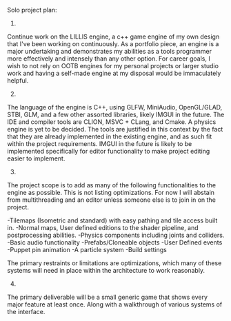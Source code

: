 Solo project plan:

1.
Continue work on the LILLIS engine, a c++ game engine of my own design that I've been working on continuously.
As a portfolio piece, an engine is a major undertaking and demonstrates my abilities as a tools programmer more effectively and intensely than any other option. For career goals, I wish to not rely on OOTB engines for my personal projects or larger studio work and having a self-made engine at my disposal would be immaculately helpful.

2.
The language of the engine is C++, using GLFW, MiniAudio, OpenGL/GLAD, STBI, GLM, and a few other assorted libraries, likely IMGUI in the future. The IDE and compiler tools are CLION, MSVC + CLang, and Cmake. A physics engine is yet to be decided.
The tools are justified in this context by the fact that they are already implemented in the existing engine, and as such fit within the project requirements. IMGUI in the future is likely to be implemented specifically for editor functionality to make project editing easier to implement.

3.
The project scope is to add as many of the following functionalities to the engine as possible. This is not listing optimizations.
For now I will abstain from multithreading and an editor unless someone else is to join in on the project.

-Tilemaps (Isometric and standard) with easy pathing and tile access built in.
-Normal maps, User defined editions to the shader pipeline, and postprocessing abilities.
-Physics components including joints and colliders.
-Basic audio functionality
-Prefabs/Cloneable objects
-User Defined events
-Puppet pin animation
-A particle system
-Build settings

The primary restraints or limitations are optimizations, which many of these systems will need in place within the architecture to work reasonably.

4.
The primary deliverable will be a small generic game that shows every major feature at least once. Along with a walkthrough of various systems of the interface.